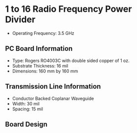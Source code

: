 # 1 to 16 Radio Frequency Power Divider

- Operating Frequency: 3.5 GHz

## PC Board Information
- Type: Rogers RO4003C with double sided copper of 1 oz.
- Substrate Thickness: 16 mil
- Dimensions: 160 mm by 160 mm

## Transmission Line Information
- Conductor Backed Coplanar Waveguide
- Width: 30 mil
- Spacing: 15 mil

## Board Design



